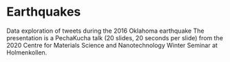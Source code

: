 # Earthquakes
Data exploration of tweets during the 2016 Oklahoma earthquake
The presentation is a PechaKucha talk (20 slides, 20 seconds per slide) from the 2020 Centre for Materials Science and Nanotechnology Winter Seminar at Holmenkollen.
